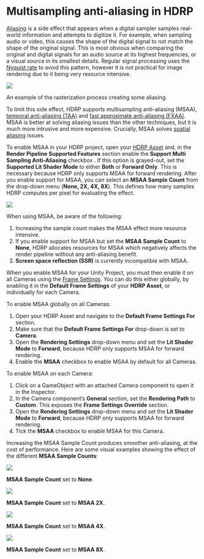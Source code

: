 # Multisampling anti-aliasing in HDRP

[Aliasing](Glossary.html#Aliasing) is a side effect that appears when a digital sampler samples real-world information and attempts to digitize it. For example, when sampling audio or video, this causes the shape of the digital signal to not match the shape of the original signal. This is most obvious when comparing the original and digital signals for an audio source at its highest frequencies, or a visual source in its smallest details. Regular signal processing uses the [Nyquist rate](Glossary.html#NyquistRate) to avoid this pattern, however it is not practical for image rendering due to it being very resource intensive.

![](Images/MSAA1.png)

An example of the rasterization process creating some aliasing.

To limit this side effect, HDRP supports multisampling anti-aliasing (MSAA), [temporal anti-aliasing (TAA)](Glossary.html#TemporalAntiAliasing) and [fast approximate anti-aliasing (FXAA)](Glossary.html#FastApproximateAntiAliasing). MSAA is better at solving aliasing issues than the other techniques, but it is much more intrusive and more expensive. Crucially, MSAA solves [spatial aliasing](Glossary.html#SpatialAliasing) issues.

To enable MSAA in your HDRP project, open your [HDRP Asset](HDRP-Asset.html) and, in the **Render Pipeline Supported Features** section enable the **Support Multi Sampling Anti-Aliasing** checkbox . If this option is grayed-out, set the **Supported Lit Shader Mode** to either **Both** or **Forward Only**. This is necessary because HDRP only supports MSAA for forward rendering. After you enable support for MSAA, you can select an **MSAA Sample Count** from the drop-down menu (**None, 2X, 4X, 8X**). This defines how many samples HDRP computes per pixel for evaluating the effect. 

![](Images/MSAA2.png)

When using MSAA, be aware of the following:

1. Increasing the sample count makes the MSAA effect more resource intensive. 
2. If you enable support for MSAA but set the **MSAA Sample Count** to **None**, HDRP allocates resources for MSAA which negatively affects the render pipeline without any anti-aliasing benefit.
3. **Screen space reflection (SSR)** is currently incompatible with MSAA.

When you enable MSAA for your Unity Project, you must then enable it on all Cameras using the [Frame Settings](Frame-Settings.html). You can do this either globally, by enabling it in the **Default Frame Settings** of your **HDRP Asset**, or individually for each Camera.

To enable MSAA globally on all Cameras:

1. Open your HDRP Asset and navigate to the **Default Frame Settings For** section. 
2. Make sure that the **Default Frame Settings For** drop-down is set to **Camera**. 
3. Open the **Rendering Settings** drop-down menu and set the **Lit Shader Mode** to **Forward**, because HDRP only supports MSAA for forward rendering. 
4. Enable the **MSAA** checkbox to enable MSAA by default for all Cameras.

To enable MSAA on each Camera:

1.  Click on a GameObject with an attached Camera component to open it in the Inspector. 
2. In the Camera component’s **General** section, set the **Rendering Path** to **Custom**. This exposes the **Frame Settings Override** section. 
3. Open the **Rendering Settings** drop-down menu and set the **Lit Shader Mode** to **Forward**, because HDRP only supports MSAA for forward rendering. 
4. Tick the **MSAA** checkbox to enable MSAA for this Camera.

Increasing the MSAA Sample Count produces smoother anti-aliasing, at the cost of performance. Here are some visual examples showing the effect of the different **MSAA Sample Counts**:

![](Images/MSAA3.png)

**MSAA Sample Count** set to **None**.



![](Images/MSAA4.png)

**MSAA Sample Count** set to **MSAA 2X**.

![](Images/MSAA5.png)

**MSAA Sample Count** set to **MSAA 4X**.

![](Images/MSAA6.png)

**MSAA Sample Count** set to **MSAA 8X**.
